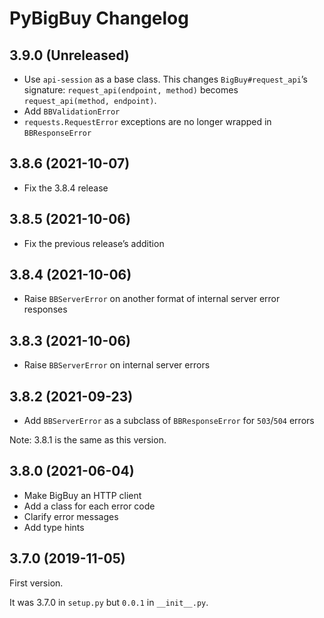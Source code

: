 # PyBigBuy Changelog

## 3.9.0 (Unreleased)

* Use `api-session` as a base class. This changes `BigBuy#request_api`’s signature: `request_api(endpoint, method)`
  becomes `request_api(method, endpoint)`.
* Add `BBValidationError`
* `requests.RequestError` exceptions are no longer wrapped in `BBResponseError`

## 3.8.6 (2021-10-07)

* Fix the 3.8.4 release

## 3.8.5 (2021-10-06)

* Fix the previous release’s addition

## 3.8.4 (2021-10-06)

* Raise `BBServerError` on another format of internal server error responses

## 3.8.3 (2021-10-06)

* Raise `BBServerError` on internal server errors 

## 3.8.2 (2021-09-23)

* Add `BBServerError` as a subclass of `BBResponseError` for `503`/`504` errors

Note: 3.8.1 is the same as this version.

## 3.8.0 (2021-06-04)

* Make BigBuy an HTTP client
* Add a class for each error code
* Clarify error messages
* Add type hints

## 3.7.0 (2019-11-05)

First version.

It was 3.7.0 in `setup.py` but `0.0.1` in `__init__.py`.
